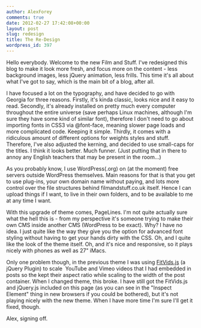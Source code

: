 ```yaml
---
author: AlexForey
comments: true
date: 2012-02-27 17:42:08+00:00
layout: post
slug: redesign
title: The Re-Design
wordpress_id: 397
---
```


Hello everybody. Welcome to the new Film and Stuff. I've redesigned this blog to make it look more fresh, and focus more on the content - less background images, less jQuery animation, less frills. This time it's all about what I've got to say, which is the main bit of a blog, after all.

I have focused a lot on the typography, and have decided to go with Georgia for three reasons. Firstly, it's kinda classic, looks nice and it easy to read. Secondly, it's already installed on pretty much every computer throughout the entire universe (save perhaps Linux machines, although I'm sure they have some kind of similar font), therefore I don't need to go about importing fonts in CSS3 via @font-face, meaning slower page loads and more complicated code. Keeping it simple. Thirdly, it comes with a ridiculous amount of different options for weights styles and stuff. Therefore, I've also adjusted the kerning, and decided to use small-caps for the titles. I think it looks better. Much funner. (Just putting that in there to annoy any English teachers that may be present in the room...)

As you probably know, I use WordPress(.org) on (at the moment) free servers outside WordPress themselves. Main reasons for that is that you get to use plug-ins, your own domain name without paying, and lots more control over the file structures behind filmandstuff.co.uk itself. Hence I can upload things if I want, to live in their own folders, and to be available to me at any time I want.

With this upgrade of theme comes, PageLines. I'm not quite actually sure what the hell this is - from my perspective it's someone trying to make their own CMS inside another CMS (WordPress to be exact). Why? I have no idea. I just quite like the way they give you the option for advanced font styling without having to get your hands dirty with the CSS. Oh, and I quite like the look of the theme itself. Oh, and it's nice and responsive, so it plays nicely with phones as well as 27" iMacs.

Only one problem though, in the previous theme I was using [FitVids.js](http://fitvidsjs.com) (a jQuery Plugin) to scale  YouTube and Vimeo videos that I had embedded in posts so the kept their aspect ratio while scaling to the width of the post container. When I changed theme, this broke. I have still got the FitVids.js and jQuery.js included on this page (as you can see in the "Inspect Element" thing in new browsers if you could be bothered), but it's not playing nicely with the new theme. When I have more time I'm sure I'll get it fixed, though.

Alex, signing off.
